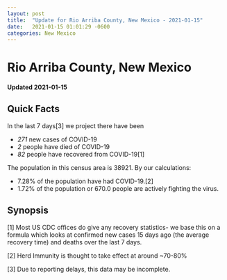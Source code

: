 ```yaml
---
layout: post
title:  "Update for Rio Arriba County, New Mexico - 2021-01-15"
date:   2021-01-15 01:01:29 -0600
categories: New Mexico
---
```


# Rio Arriba County, New Mexico
#### Updated 2021-01-15

## Quick Facts

In the last 7 days[3] we project there have been
- *271* new cases of COVID-19
- *2* people have died of COVID-19
- *82* people have recovered from COVID-19[1]

The population in this census area is 38921. By our calculations:
- 7.28% of the population have had COVID-19.[2]
- 1.72% of the population or 670.0 people are actively fighting the virus.

## Synopsis




[1] Most US CDC offices do give any recovery statistics- we base this on a formula which looks at confirmed new cases
15 days ago (the average recovery time) and deaths over the last 7 days.

[2] Herd Immunity is thought to take effect at around ~70-80%

[3] Due to reporting delays, this data may be incomplete.
 
    